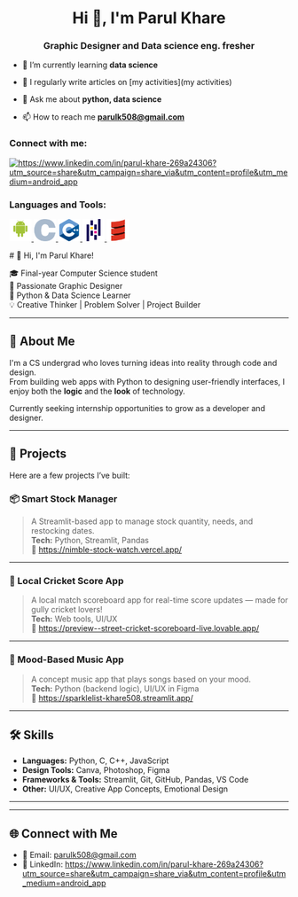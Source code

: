 <h1 align="center">Hi 👋, I'm Parul Khare</h1>
<h3 align="center">Graphic Designer and Data science eng. fresher</h3>

- 🌱 I’m currently learning **data science**

- 📝 I regularly write articles on [my activities](my activities)

- 💬 Ask me about **python, data science**

- 📫 How to reach me **parulk508@gmail.com**

<h3 align="left">Connect with me:</h3>
<p align="left">
<a href="https://linkedin.com/in/https://www.linkedin.com/in/parul-khare-269a24306?utm_source=share&utm_campaign=share_via&utm_content=profile&utm_medium=android_app" target="blank"><img align="center" src="https://raw.githubusercontent.com/rahuldkjain/github-profile-readme-generator/master/src/images/icons/Social/linked-in-alt.svg" alt="https://www.linkedin.com/in/parul-khare-269a24306?utm_source=share&utm_campaign=share_via&utm_content=profile&utm_medium=android_app" height="30" width="40" /></a>
</p>

<h3 align="left">Languages and Tools:</h3>
<p align="left"> <a href="https://developer.android.com" target="_blank" rel="noreferrer"> <img src="https://raw.githubusercontent.com/devicons/devicon/master/icons/android/android-original-wordmark.svg" alt="android" width="40" height="40"/> </a> <a href="https://www.cprogramming.com/" target="_blank" rel="noreferrer"> <img src="https://raw.githubusercontent.com/devicons/devicon/master/icons/c/c-original.svg" alt="c" width="40" height="40"/> </a> <a href="https://www.w3schools.com/cpp/" target="_blank" rel="noreferrer"> <img src="https://raw.githubusercontent.com/devicons/devicon/master/icons/cplusplus/cplusplus-original.svg" alt="cplusplus" width="40" height="40"/> </a> <a href="https://pandas.pydata.org/" target="_blank" rel="noreferrer"> <img src="https://raw.githubusercontent.com/devicons/devicon/2ae2a900d2f041da66e950e4d48052658d850630/icons/pandas/pandas-original.svg" alt="pandas" width="40" height="40"/> </a> <a href="https://www.scala-lang.org" target="_blank" rel="noreferrer"> <img src="https://raw.githubusercontent.com/devicons/devicon/master/icons/scala/scala-original.svg" alt="scala" width="40" height="40"/> </a> </p>
# 👋 Hi, I'm Parul Khare!

🎓 Final-year Computer Science student  
🎨 Passionate Graphic Designer  
🐍 Python & Data Science Learner  
💡 Creative Thinker | Problem Solver | Project Builder

---

## 🚀 About Me

I'm a CS undergrad who loves turning ideas into reality through code and design.  
From building web apps with Python to designing user-friendly interfaces, I enjoy both the **logic** and the **look** of technology.

Currently seeking internship opportunities to grow as a developer and designer.

---

## 💼 Projects

Here are a few projects I’ve built:

### 📦 Smart Stock Manager  
> A Streamlit-based app to manage stock quantity, needs, and restocking dates.  
> **Tech:** Python, Streamlit, Pandas  
🔗 https://nimble-stock-watch.vercel.app/

---

### 🏏 Local Cricket Score App  
> A local match scoreboard app for real-time score updates — made for gully cricket lovers!  
> **Tech:** Web tools, UI/UX  
🔗 https://preview--street-cricket-scoreboard-live.lovable.app/

---

### 🎵 Mood-Based Music App  
> A concept music app that plays songs based on your mood.  
> **Tech:** Python (backend logic), UI/UX in Figma  
🔗 https://sparklelist-khare508.streamlit.app/

---

## 🛠️ Skills

- **Languages:** Python, C, C++, JavaScript  
- **Design Tools:** Canva, Photoshop, Figma  
- **Frameworks & Tools:** Streamlit, Git, GitHub, Pandas, VS Code  
- **Other:** UI/UX, Creative App Concepts, Emotional Design

---


---

## 🌐 Connect with Me

- 📧 Email: parulk508@gmail.com
- 💼 LinkedIn: https://www.linkedin.com/in/parul-khare-269a24306?utm_source=share&utm_campaign=share_via&utm_content=profile&utm_medium=android_app
  



